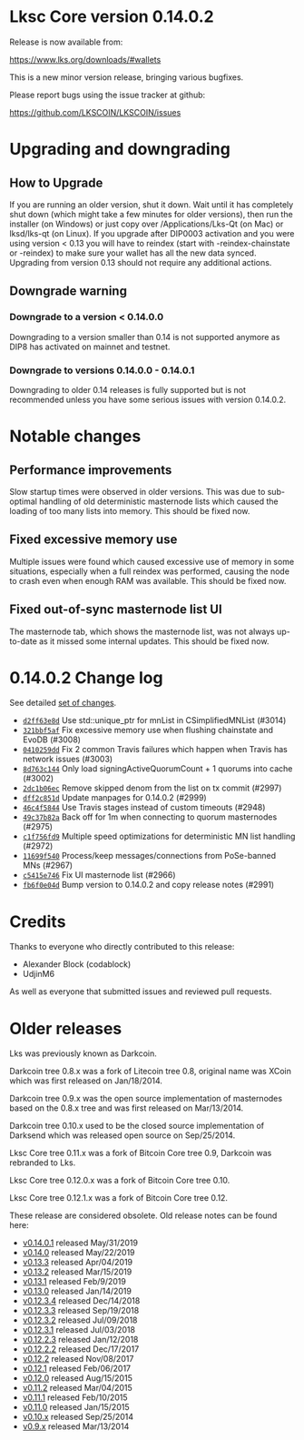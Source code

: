 Lksc Core version 0.14.0.2
==========================

Release is now available from:

  <https://www.lks.org/downloads/#wallets>

This is a new minor version release, bringing various bugfixes.

Please report bugs using the issue tracker at github:

  <https://github.com/LKSCOIN/LKSCOIN/issues>


Upgrading and downgrading
=========================

How to Upgrade
--------------

If you are running an older version, shut it down. Wait until it has completely
shut down (which might take a few minutes for older versions), then run the
installer (on Windows) or just copy over /Applications/Lks-Qt (on Mac) or
lksd/lks-qt (on Linux). If you upgrade after DIP0003 activation and you were
using version < 0.13 you will have to reindex (start with -reindex-chainstate
or -reindex) to make sure your wallet has all the new data synced. Upgrading from
version 0.13 should not require any additional actions.

Downgrade warning
-----------------

### Downgrade to a version < 0.14.0.0

Downgrading to a version smaller than 0.14 is not supported anymore as DIP8 has
activated on mainnet and testnet.

### Downgrade to versions 0.14.0.0 - 0.14.0.1

Downgrading to older 0.14 releases is fully supported but is not
recommended unless you have some serious issues with version 0.14.0.2.

Notable changes
===============

Performance improvements
------------------------
Slow startup times were observed in older versions. This was due to sub-optimal handling of old
deterministic masternode lists which caused the loading of too many lists into memory. This should be
fixed now.

Fixed excessive memory use
--------------------------
Multiple issues were found which caused excessive use of memory in some situations, especially when
a full reindex was performed, causing the node to crash even when enough RAM was available. This should
be fixed now.

Fixed out-of-sync masternode list UI
------------------------------------
The masternode tab, which shows the masternode list, was not always up-to-date as it missed some internal
updates. This should be fixed now.

0.14.0.2 Change log
===================

See detailed [set of changes](https://github.com/LKSCOIN/LKSCOIN/compare/v0.14.0.1...lkspay:v0.14.0.2).

- [`d2ff63e8d`](https://github.com/LKSCOIN/LKSCOIN/commit/d2ff63e8d) Use std::unique_ptr for mnList in CSimplifiedMNList (#3014)
- [`321bbf5af`](https://github.com/LKSCOIN/LKSCOIN/commit/321bbf5af) Fix excessive memory use when flushing chainstate and EvoDB (#3008)
- [`0410259dd`](https://github.com/LKSCOIN/LKSCOIN/commit/0410259dd) Fix 2 common Travis failures which happen when Travis has network issues (#3003)
- [`8d763c144`](https://github.com/LKSCOIN/LKSCOIN/commit/8d763c144) Only load signingActiveQuorumCount + 1 quorums into cache (#3002)
- [`2dc1b06ec`](https://github.com/LKSCOIN/LKSCOIN/commit/2dc1b06ec) Remove skipped denom from the list on tx commit (#2997)
- [`dff2c851d`](https://github.com/LKSCOIN/LKSCOIN/commit/dff2c851d) Update manpages for 0.14.0.2 (#2999)
- [`46c4f5844`](https://github.com/LKSCOIN/LKSCOIN/commit/46c4f5844) Use Travis stages instead of custom timeouts (#2948)
- [`49c37b82a`](https://github.com/LKSCOIN/LKSCOIN/commit/49c37b82a) Back off for 1m when connecting to quorum masternodes (#2975)
- [`c1f756fd9`](https://github.com/LKSCOIN/LKSCOIN/commit/c1f756fd9) Multiple speed optimizations for deterministic MN list handling (#2972)
- [`11699f540`](https://github.com/LKSCOIN/LKSCOIN/commit/11699f540) Process/keep messages/connections from PoSe-banned MNs (#2967)
- [`c5415e746`](https://github.com/LKSCOIN/LKSCOIN/commit/c5415e746) Fix UI masternode list (#2966)
- [`fb6f0e04d`](https://github.com/LKSCOIN/LKSCOIN/commit/fb6f0e04d) Bump version to 0.14.0.2 and copy release notes (#2991)

Credits
=======

Thanks to everyone who directly contributed to this release:

- Alexander Block (codablock)
- UdjinM6

As well as everyone that submitted issues and reviewed pull requests.

Older releases
==============

Lks was previously known as Darkcoin.

Darkcoin tree 0.8.x was a fork of Litecoin tree 0.8, original name was XCoin
which was first released on Jan/18/2014.

Darkcoin tree 0.9.x was the open source implementation of masternodes based on
the 0.8.x tree and was first released on Mar/13/2014.

Darkcoin tree 0.10.x used to be the closed source implementation of Darksend
which was released open source on Sep/25/2014.

Lksc Core tree 0.11.x was a fork of Bitcoin Core tree 0.9,
Darkcoin was rebranded to Lks.

Lksc Core tree 0.12.0.x was a fork of Bitcoin Core tree 0.10.

Lksc Core tree 0.12.1.x was a fork of Bitcoin Core tree 0.12.

These release are considered obsolete. Old release notes can be found here:

- [v0.14.0.1](https://github.com/LKSCOIN/LKSCOIN/blob/master/doc/release-notes/lks/release-notes-0.14.0.1.md) released May/31/2019
- [v0.14.0](https://github.com/LKSCOIN/LKSCOIN/blob/master/doc/release-notes/lks/release-notes-0.14.0.md) released May/22/2019
- [v0.13.3](https://github.com/LKSCOIN/LKSCOIN/blob/master/doc/release-notes/lks/release-notes-0.13.3.md) released Apr/04/2019
- [v0.13.2](https://github.com/LKSCOIN/LKSCOIN/blob/master/doc/release-notes/lks/release-notes-0.13.2.md) released Mar/15/2019
- [v0.13.1](https://github.com/LKSCOIN/LKSCOIN/blob/master/doc/release-notes/lks/release-notes-0.13.1.md) released Feb/9/2019
- [v0.13.0](https://github.com/LKSCOIN/LKSCOIN/blob/master/doc/release-notes/lks/release-notes-0.13.0.md) released Jan/14/2019
- [v0.12.3.4](https://github.com/LKSCOIN/LKSCOIN/blob/master/doc/release-notes/lks/release-notes-0.12.3.4.md) released Dec/14/2018
- [v0.12.3.3](https://github.com/LKSCOIN/LKSCOIN/blob/master/doc/release-notes/lks/release-notes-0.12.3.3.md) released Sep/19/2018
- [v0.12.3.2](https://github.com/LKSCOIN/LKSCOIN/blob/master/doc/release-notes/lks/release-notes-0.12.3.2.md) released Jul/09/2018
- [v0.12.3.1](https://github.com/LKSCOIN/LKSCOIN/blob/master/doc/release-notes/lks/release-notes-0.12.3.1.md) released Jul/03/2018
- [v0.12.2.3](https://github.com/LKSCOIN/LKSCOIN/blob/master/doc/release-notes/lks/release-notes-0.12.2.3.md) released Jan/12/2018
- [v0.12.2.2](https://github.com/LKSCOIN/LKSCOIN/blob/master/doc/release-notes/lks/release-notes-0.12.2.2.md) released Dec/17/2017
- [v0.12.2](https://github.com/LKSCOIN/LKSCOIN/blob/master/doc/release-notes/lks/release-notes-0.12.2.md) released Nov/08/2017
- [v0.12.1](https://github.com/LKSCOIN/LKSCOIN/blob/master/doc/release-notes/lks/release-notes-0.12.1.md) released Feb/06/2017
- [v0.12.0](https://github.com/LKSCOIN/LKSCOIN/blob/master/doc/release-notes/lks/release-notes-0.12.0.md) released Aug/15/2015
- [v0.11.2](https://github.com/LKSCOIN/LKSCOIN/blob/master/doc/release-notes/lks/release-notes-0.11.2.md) released Mar/04/2015
- [v0.11.1](https://github.com/LKSCOIN/LKSCOIN/blob/master/doc/release-notes/lks/release-notes-0.11.1.md) released Feb/10/2015
- [v0.11.0](https://github.com/LKSCOIN/LKSCOIN/blob/master/doc/release-notes/lks/release-notes-0.11.0.md) released Jan/15/2015
- [v0.10.x](https://github.com/LKSCOIN/LKSCOIN/blob/master/doc/release-notes/lks/release-notes-0.10.0.md) released Sep/25/2014
- [v0.9.x](https://github.com/LKSCOIN/LKSCOIN/blob/master/doc/release-notes/lks/release-notes-0.9.0.md) released Mar/13/2014

